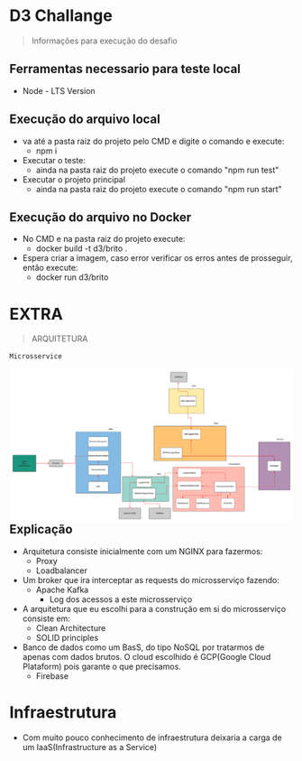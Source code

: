 # D3 Challange
> Informações para execução do desafio

## Ferramentas necessario para teste local
* Node - LTS Version

## Execução do arquivo local
* va até a pasta raiz do projeto pelo CMD e digite o comando e execute:
    * npm i
* Executar o teste:
    * ainda na pasta raiz do projeto execute o comando "npm run test"
* Executar o projeto principal
    * ainda na pasta raiz do projeto execute o comando "npm run start"

## Execução do arquivo no Docker
* No CMD e na pasta raiz do projeto execute:
    * docker build -t d3/brito .
* Espera criar a imagem, caso error verificar os erros antes de prosseguir, então execute:
    * docker run d3/brito

# EXTRA
> ARQUITETURA

```sh
Microsservice
```

<img src="./src/assets/d3-challenge.png"
     alt="architecture multi containers"
     style="float: left; margin-right: 10px;" />

## Explicação
* Arquitetura consiste inicialmente com um NGINX para fazermos:
    * Proxy
    * Loadbalancer
* Um broker que ira interceptar as requests do microsserviço fazendo:
    * Apache Kafka
        * Log dos acessos a este microsserviço
* A arquitetura que eu escolhi para a construção em si do microsserviço consiste em:
    * Clean Architecture
    * SOLID principles
* Banco de dados como um BasS, do tipo NoSQL por tratarmos de apenas com dados brutos. O cloud escolhido é GCP(Google Cloud Plataform) pois garante o que precisamos.
    * Firebase

# Infraestrutura
* Com muito pouco conhecimento de infraestrutura deixaria a carga de um IaaS(Infrastructure as a Service)
